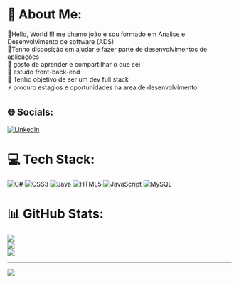 # 💫 About Me:
🔭Hello, World !!! me chamo joão e sou formado em Analise e Desenvolvimento de software (ADS)<br>👯Tenho disposição em ajudar e fazer parte de desenvolvimentos de aplicações<br>🤝 gosto de aprender e compartilhar o que sei<br>🌱 estudo front-back-end<br>💬 Tenho objetivo de ser um dev full stack<br>⚡ procuro estagios e oportunidades na area de desenvolvimento


## 🌐 Socials:
[![LinkedIn](https://img.shields.io/badge/LinkedIn-%230077B5.svg?logo=linkedin&logoColor=white)](https://linkedin.com/in/joao-claudio-2005112b3) 

# 💻 Tech Stack:
![C#](https://img.shields.io/badge/c%23-%23239120.svg?style=plastic&logo=csharp&logoColor=white) ![CSS3](https://img.shields.io/badge/css3-%231572B6.svg?style=plastic&logo=css3&logoColor=white) ![Java](https://img.shields.io/badge/java-%23ED8B00.svg?style=plastic&logo=openjdk&logoColor=white) ![HTML5](https://img.shields.io/badge/html5-%23E34F26.svg?style=plastic&logo=html5&logoColor=white) ![JavaScript](https://img.shields.io/badge/javascript-%23323330.svg?style=plastic&logo=javascript&logoColor=%23F7DF1E) ![MySQL](https://img.shields.io/badge/mysql-%2300000f.svg?style=plastic&logo=mysql&logoColor=white)
# 📊 GitHub Stats:
![](https://github-readme-stats.vercel.app/api?username=joaoclaudioads&theme=midnight-purple&hide_border=false&include_all_commits=false&count_private=false)<br/>
![](https://github-readme-streak-stats.herokuapp.com/?user=joaoclaudioads&theme=midnight-purple&hide_border=false)<br/>
![](https://github-readme-stats.vercel.app/api/top-langs/?username=joaoclaudioads&theme=midnight-purple&hide_border=false&include_all_commits=false&count_private=false&layout=compact)

---
[![](https://visitcount.itsvg.in/api?id=joaoclaudioads&icon=0&color=0)](https://visitcount.itsvg.in)

<!-- Proudly created with GPRM ( https://gprm.itsvg.in ) -->
